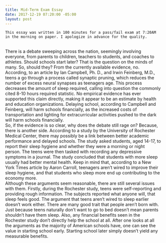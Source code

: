 ```yaml
---
title: Mid-Term Exam Essay
date: 2017-12-19 07:20:00 -05:00
layout: post
---
```


``This essay was written in 100 minutes for a pass/fail exam at 7:20AM in the morning on paper. I apologize in advance for the quality.``

<br>
	There is a debate sweeping across the nation, seemingly involving everyone, from parents to children, teachers to students, and coaches to athletes. Should schools start later? That is the question on the minds of many. So, should they? From the currently available evidence, no.
<br>
	According, to an article by Ian Campbell, Ph. D., and Irwin Feinberg, M.D., teens a go through a process called synaptic pruning, which reduces the number of excess neural synapses as teenagers age. This process decreases the amount of sleep required, calling into question the commonly cited 8-10 hours required statistic. No empirical evidence has ever supported this claim directly, making it appear to be an estimate by health and education organizations. Delaying school, according to Campbell and Feinberg, will harm schools financially, as the increased costs of transportation and lighting for extracurricular activities pushed to the dark will harm schools financially.
<br>
	So, if the evidence is so clear, why does the debate still rage on? Because, there is another side. According to a study by the University of Rochester Medical Center, there may possibly be a link between better academic performance and delayed schools. The study asked students, aged 14-17, to report their sleep hygiene and whether they were a morning or night person. The teens were then tasked with recording any depressive symptoms in a journal. The study concluded that students with more sleep usually had better mental health. Keep in mind that, according to a New York Times article by Aaron Carroll, teenagers aren’t wired to improve their sleep hygiene, and that students who sleep more end up contributing to the economy more.
<br>
	Although these arguments seem reasonable, there are still several issues with them. Firstly, during the Rochester study, teens were self-reporting and providing rough information. The subjects reported what anyone will, that sleep feels good. The argument that teens aren’t wired to sleep earlier doesn’t work either. There are many good trait that people aren’t born with. Just because teens naturally don’t want to go to bed doesn’t mean parents shouldn’t have them sleep. Also, any financial benefits seen in the Rochester study don’t directly help the school at all. After one looks at all the arguments as the majority of American schools have, one can see the value in starting school early. Starting school later simply doesn’t yield any measurable benefits.
